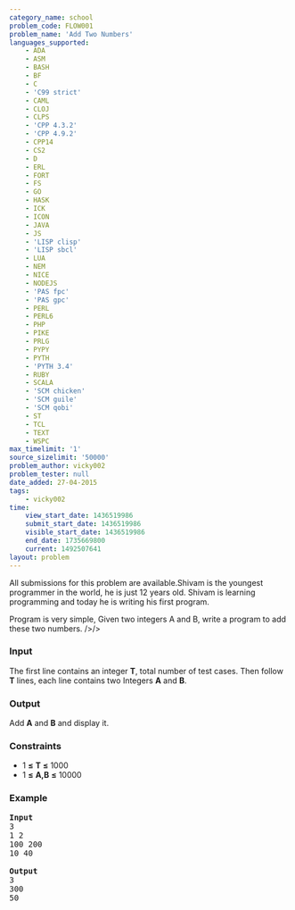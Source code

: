 ```yaml
---
category_name: school
problem_code: FLOW001
problem_name: 'Add Two Numbers'
languages_supported:
    - ADA
    - ASM
    - BASH
    - BF
    - C
    - 'C99 strict'
    - CAML
    - CLOJ
    - CLPS
    - 'CPP 4.3.2'
    - 'CPP 4.9.2'
    - CPP14
    - CS2
    - D
    - ERL
    - FORT
    - FS
    - GO
    - HASK
    - ICK
    - ICON
    - JAVA
    - JS
    - 'LISP clisp'
    - 'LISP sbcl'
    - LUA
    - NEM
    - NICE
    - NODEJS
    - 'PAS fpc'
    - 'PAS gpc'
    - PERL
    - PERL6
    - PHP
    - PIKE
    - PRLG
    - PYPY
    - PYTH
    - 'PYTH 3.4'
    - RUBY
    - SCALA
    - 'SCM chicken'
    - 'SCM guile'
    - 'SCM qobi'
    - ST
    - TCL
    - TEXT
    - WSPC
max_timelimit: '1'
source_sizelimit: '50000'
problem_author: vicky002
problem_tester: null
date_added: 27-04-2015
tags:
    - vicky002
time:
    view_start_date: 1436519986
    submit_start_date: 1436519986
    visible_start_date: 1436519986
    end_date: 1735669800
    current: 1492507641
layout: problem
---
```

All submissions for this problem are available.Shivam is the youngest programmer in the world, he is just 12 years old. Shivam is learning programming and today he is writing his first program.



Program is very simple, Given two integers A and B, write a program to add these two numbers. />/>

### Input

The first line contains an integer **T**, total number of test cases. Then follow **T** lines, each line contains two Integers **A** and **B**.

### Output

Add **A** and **B** and display it.

### Constraints

- 1 **≤** **T** **≤** 1000
- 1 **≤** **A,B** **≤** 10000

### Example

<pre>
<b>Input</b>
3 
1 2
100 200
10 40

<b>Output</b>
3
300
50

</pre>